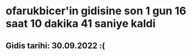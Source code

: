 # ofarukbicer'in gidisine son 1 gun 16 saat 10 dakika 41 saniye kaldi

## Gidis tarihi: 30.09.2022 :(